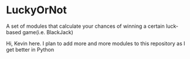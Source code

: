 # LuckyOrNot
A set of modules that calculate your chances of winning a certain luck-based game(i.e. BlackJack)

Hi, Kevin here. I plan to add more and more modules to this repository as I get better in Python
